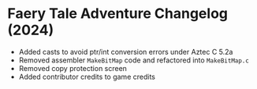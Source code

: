 # Faery Tale Adventure Changelog (2024)

* Added casts to avoid ptr/int conversion errors under Aztec C 5.2a
* Removed assembler `MakeBitMap` code and refactored into `MakeBitMap.c`
* Removed copy protection screen
* Added contributor credits to game credits 